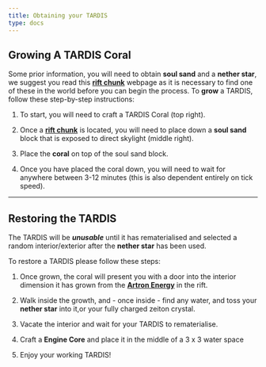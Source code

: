 ```yaml
---
title: Obtaining your TARDIS
type: docs
---
```


## Growing A TARDIS Coral
Some prior information, you will need to obtain **soul sand** and a **nether star**, 
we suggest you read this [**rift chunk**](../../mechanics/rift-chunks) webpage as it is necessary to find one of these in the world before you can begin the process.
To **grow** a TARDIS, follow these step-by-step instructions: 

1. To start, you will need to craft a TARDIS Coral (top right).

2. Once a [**rift chunk**](../../mechanics/rift-chunks) is located, you will need to place down a **soul sand** block that is exposed to direct skylight (middle right).

3. Place the **coral** on top of the soul sand block.

4. Once you have placed the coral down, you will need to wait for anywhere between 3-12 minutes (this is also dependent entirely on tick speed).

---

## Restoring the TARDIS
The TARDIS will be ***unusable*** until it has rematerialised and selected a random interior/exterior after the **nether star** has been used.

To restore a TARDIS please follow these steps:

1. Once grown, the coral will present you with a door into the interior dimension it has grown from the [**Artron Energy**](../../mechanics/artron) in the rift.

2. Walk inside the growth, and - once inside - find any water, and toss your **nether star** into it,or your fully charged zeiton crystal.

3. Vacate the interior and wait for your TARDIS to rematerialise.

4. Craft a **Engine Core** and place it in the middle of a 3 x 3 water space

5. Enjoy your working TARDIS!
